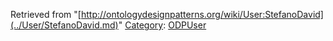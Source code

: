 Retrieved from "[http://ontologydesignpatterns.org/wiki/User:StefanoDavid](../User/StefanoDavid.md)"
 [Category](http://ontologydesignpatterns.org/wiki/Special:Categories "Special:Categories"): [ODPUser](../Category/ODPUser.md "Category:ODPUser")